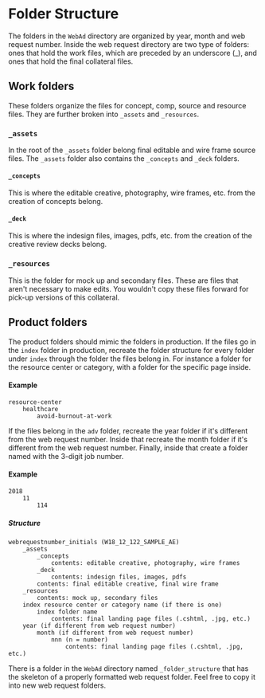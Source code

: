 # Folder Structure #
The folders in the `WebAd` directory are organized by year, month and web request number. Inside the web request directory are two type of folders: ones that hold the work files, which are preceded by an underscore (\_), and ones that hold the final collateral files.

## Work folders ##
These folders organize the files for concept, comp, source and resource files. They are further broken into `_assets` and `_resources`.

### `_assets` ###
In the root of the `_assets` folder belong final editable and wire frame source files. The `_assets` folder also contains the `_concepts` and `_deck` folders.

#### `_concepts` ####
This is where the editable creative, photography, wire frames, etc. from the creation of concepts belong.

#### `_deck` ####
This is where the indesign files, images, pdfs, etc. from the creation of the creative review decks belong.

### `_resources` ###
This is the folder for mock up and secondary files. These are files that aren't necessary to make edits. You wouldn't copy these files forward for pick-up versions of this collateral.

## Product folders ##
The product folders should mimic the folders in production. If the files go in the `index` folder in production, recreate the folder structure for every folder under `index` through the folder the files belong in. For instance a folder for the resource center or category, with a folder for the specific page inside.

#### Example
```
resource-center
	healthcare
		avoid-burnout-at-work
```

If the files belong in the `adv` folder, recreate the year folder if it's different from the web request number. Inside that recreate the month folder if it's different from the web request number. Finally, inside that create a folder named with the 3-digit job number.

#### Example
```
2018
	11
		114
```

##### Structure
```
webrequestnumber_initials (W18_12_122_SAMPLE_AE)
	_assets
		_concepts
			contents: editable creative, photography, wire frames
		_deck
			contents: indesign files, images, pdfs
		contents: final editable creative, final wire frame
	_resources
		contents: mock up, secondary files
	index resource center or category name (if there is one)
		index folder name
			contents: final landing page files (.cshtml, .jpg, etc.)
	year (if different from web request number)
		month (if different from web request number)
			nnn (n = number)
				contents: final landing page files (.cshtml, .jpg, etc.)
```

There is a folder in the `WebAd` directory named `_folder_structure` that has the skeleton of a properly formatted web request folder. Feel free to copy it into new web request folders.
